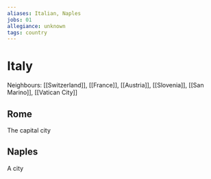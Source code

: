 ```yaml
---
aliases: Italian, Naples
jobs: 01
allegiance: unknown
tags: country
---
```

# Italy
Neighbours: [[Switzerland]], [[France]], [[Austria]], [[Slovenia]], [[San Marino]], [[Vatican City]]

## Rome
The capital city
## Naples
A city